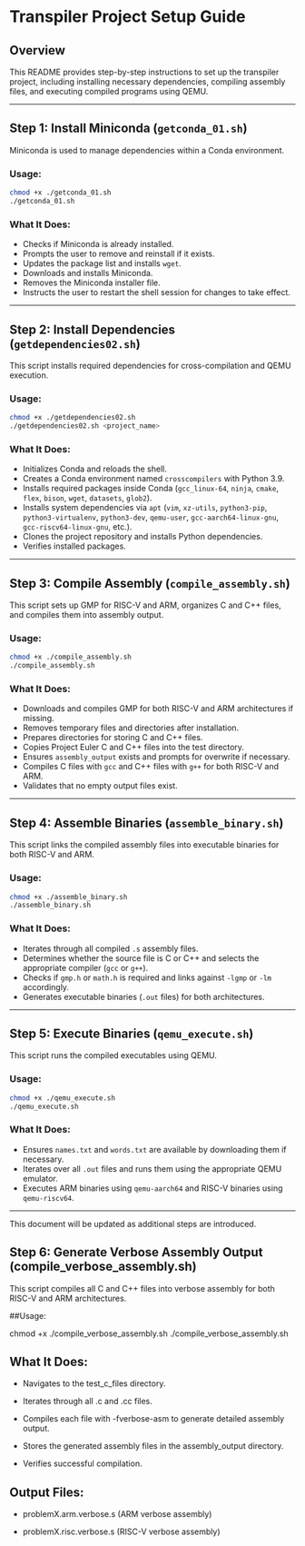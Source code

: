 # Transpiler Project Setup Guide

## Overview
This README provides step-by-step instructions to set up the transpiler project, including installing necessary dependencies, compiling assembly files, and executing compiled programs using QEMU.

---

## Step 1: Install Miniconda (`getconda_01.sh`)

Miniconda is used to manage dependencies within a Conda environment.

### Usage:
```bash
chmod +x ./getconda_01.sh
./getconda_01.sh
```

### What It Does:
- Checks if Miniconda is already installed.
- Prompts the user to remove and reinstall if it exists.
- Updates the package list and installs `wget`.
- Downloads and installs Miniconda.
- Removes the Miniconda installer file.
- Instructs the user to restart the shell session for changes to take effect.

---

## Step 2: Install Dependencies (`getdependencies02.sh`)

This script installs required dependencies for cross-compilation and QEMU execution.

### Usage:
```bash
chmod +x ./getdependencies02.sh
./getdependencies02.sh <project_name>
```

### What It Does:
- Initializes Conda and reloads the shell.
- Creates a Conda environment named `crosscompilers` with Python 3.9.
- Installs required packages inside Conda (`gcc_linux-64`, `ninja`, `cmake`, `flex`, `bison`, `wget`, `datasets`, `glob2`).
- Installs system dependencies via `apt` (`vim`, `xz-utils`, `python3-pip`, `python3-virtualenv`, `python3-dev`, `qemu-user`, `gcc-aarch64-linux-gnu`, `gcc-riscv64-linux-gnu`, etc.).
- Clones the project repository and installs Python dependencies.
- Verifies installed packages.

---

## Step 3: Compile Assembly (`compile_assembly.sh`)

This script sets up GMP for RISC-V and ARM, organizes C and C++ files, and compiles them into assembly output.

### Usage:
```bash
chmod +x ./compile_assembly.sh
./compile_assembly.sh
```

### What It Does:
- Downloads and compiles GMP for both RISC-V and ARM architectures if missing.
- Removes temporary files and directories after installation.
- Prepares directories for storing C and C++ files.
- Copies Project Euler C and C++ files into the test directory.
- Ensures `assembly_output` exists and prompts for overwrite if necessary.
- Compiles C files with `gcc` and C++ files with `g++` for both RISC-V and ARM.
- Validates that no empty output files exist.

---

## Step 4: Assemble Binaries (`assemble_binary.sh`)

This script links the compiled assembly files into executable binaries for both RISC-V and ARM.

### Usage:
```bash
chmod +x ./assemble_binary.sh
./assemble_binary.sh
```

### What It Does:
- Iterates through all compiled `.s` assembly files.
- Determines whether the source file is C or C++ and selects the appropriate compiler (`gcc` or `g++`).
- Checks if `gmp.h` or `math.h` is required and links against `-lgmp` or `-lm` accordingly.
- Generates executable binaries (`.out` files) for both architectures.

---

## Step 5: Execute Binaries (`qemu_execute.sh`)

This script runs the compiled executables using QEMU.

### Usage:
```bash
chmod +x ./qemu_execute.sh
./qemu_execute.sh
```

### What It Does:
- Ensures `names.txt` and `words.txt` are available by downloading them if necessary.
- Iterates over all `.out` files and runs them using the appropriate QEMU emulator.
- Executes ARM binaries using `qemu-aarch64` and RISC-V binaries using `qemu-riscv64`.

---

This document will be updated as additional steps are introduced.


## Step 6: Generate Verbose Assembly Output (compile_verbose_assembly.sh)

This script compiles all C and C++ files into verbose assembly for both RISC-V and ARM architectures.

##Usage:

chmod +x ./compile_verbose_assembly.sh
./compile_verbose_assembly.sh

## What It Does:

- Navigates to the test_c_files directory.

- Iterates through all .c and .cc files.

- Compiles each file with -fverbose-asm to generate detailed assembly output.

- Stores the generated assembly files in the assembly_output directory.

- Verifies successful compilation.

## Output Files:

- problemX.arm.verbose.s (ARM verbose assembly)

- problemX.risc.verbose.s (RISC-V verbose assembly)
